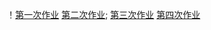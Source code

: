 ！[第一次作业](https://github.com/ophwsjtu18/ohw19f/blob/master/student/lyb/822209F0-4557-4142-BE20-4A9B2ED557CB.png)
[第二次作业](https://github.com/ophwsjtu18/ohw19f/blob/master/student/lyb/C9BEC460-EE48-4A6C-B739-F09D18019613.png);
[第三次作业](https://github.com/ophwsjtu18/ohw19f/blob/master/student/lyb/76D826EB-1098-40C5-BB69-C3E6378D45B5.png)
[第四次作业](https://github.com/ophwsjtu18/ohw19f/blob/master/student/lyb/B7DC9696-7531-454D-922F-4A6B5B1C029E.png)
